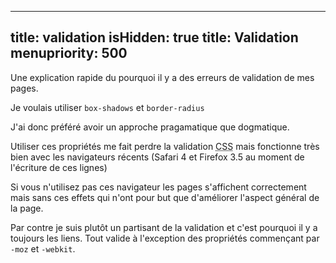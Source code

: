 -----
title: validation
isHidden: true
title: Validation
menupriority: 500
-----

Une explication rapide du pourquoi il y a des erreurs de validation
de mes pages.

Je voulais utiliser `box-shadows` et `border-radius`

J'ai donc préféré avoir un approche pragamatique que dogmatique.

Utiliser ces propriétés me fait perdre la validation 
<abbr title="Cascading Style Sheet">CSS</abbr>
mais fonctionne très bien avec les navigateurs récents (Safari&nbsp;4
et Firefox&nbsp;3.5 au moment de l'écriture de ces lignes)

Si vous n'utilisez pas ces navigateur les pages s'affichent 
correctement mais sans ces effets qui n'ont pour but que d'améliorer
l'aspect général de la page.

Par contre je suis plutôt un partisant de la validation et c'est
pourquoi il y a toujours les liens. Tout valide à l'exception
des propriétés commençant par `-moz` et `-webkit`.

